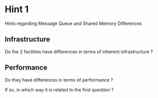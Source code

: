 
# Hint 1 

Hints regarding Message Queue and Shared Memory Differences 

## Infrastructure 

Do the 2 facilities have differences in terms of inherent infrastructure ? 

## Performance 

Do they have differences in terms of performance ? 

If so, in which way it is related to the first question ? 


